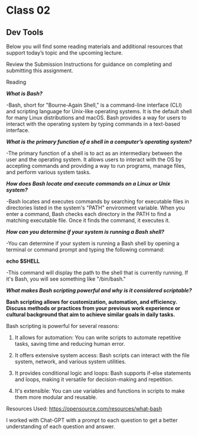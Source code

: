 # Class 02
## Dev Tools

Below you will find some reading materials and additional resources that support today’s topic and the upcoming lecture.

Review the Submission Instructions for guidance on completing and submitting this assignment.

Reading

***What is Bash?***

-Bash, short for "Bourne-Again Shell," is a command-line interface (CLI) and scripting language for Unix-like operating systems. It is the default shell for many Linux distributions and macOS. Bash provides a way for users to interact with the operating system by typing commands in a text-based interface.
  
***What is the primary function of a shell in a computer’s operating system?***

-The primary function of a shell is to act as an intermediary between the user and the operating system. It allows users to interact with the OS by accepting commands and providing a way to run programs, manage files, and perform various system tasks.

***How does Bash locate and execute commands on a Linux or Unix system?***

-Bash locates and executes commands by searching for executable files in directories listed in the system's "PATH" environment variable. When you enter a command, Bash checks each directory in the PATH to find a matching executable file. Once it finds the command, it executes it.

***How can you determine if your system is running a Bash shell?***

-You can determine if your system is running a Bash shell by opening a terminal or command prompt and typing the following command:

**echo $SHELL**

-This command will display the path to the shell that is currently running. If it's Bash, you will see something like "/bin/bash."

***What makes Bash scripting powerful and why is it considered scriptable?***

**Bash scripting allows for customization, automation, and efficiency. Discuss methods or practices from your previous work experience or cultural background that aim to achieve similar goals in daily tasks.**

Bash scripting is powerful for several reasons:

1. It allows for automation: You can write scripts to automate repetitive tasks, saving time and reducing human error.

2. It offers extensive system access: Bash scripts can interact with the file system, network, and various system utilities.

3. It provides conditional logic and loops: Bash supports if-else statements and loops, making it versatile for decision-making and repetition.

4. It's extensible: You can use variables and functions in scripts to make them more modular and reusable.

Resources Used: https://opensource.com/resources/what-bash

I worked with Chat-GPT with a prompt to each question to get a better understanding of each question and answer. 
